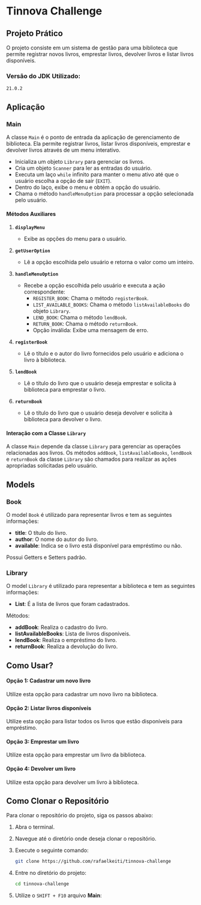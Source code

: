 # Tinnova Challenge

## Projeto Prático

O projeto consiste em um sistema de gestão para uma biblioteca que permite registrar novos livros, emprestar livros, devolver livros e listar livros disponíveis.

### Versão do JDK Utilizado:
`21.0.2`

## Aplicação

### Main
A classe `Main` é o ponto de entrada da aplicação de gerenciamento de biblioteca. Ela permite registrar livros, listar livros disponíveis, emprestar e devolver livros através de um menu interativo.

- Inicializa um objeto `Library` para gerenciar os livros.
- Cria um objeto `Scanner` para ler as entradas do usuário.
- Executa um laço `while` infinito para manter o menu ativo até que o usuário escolha a opção de sair (`EXIT`).
- Dentro do laço, exibe o menu e obtém a opção do usuário.
- Chama o método `handleMenuOption` para processar a opção selecionada pelo usuário.

#### Métodos Auxiliares

1. **`displayMenu`**
   - Exibe as opções do menu para o usuário.

2. **`getUserOption`**
   - Lê a opção escolhida pelo usuário e retorna o valor como um inteiro.

3. **`handleMenuOption`**
   - Recebe a opção escolhida pelo usuário e executa a ação correspondente:
      - `REGISTER_BOOK`: Chama o método `registerBook`.
      - `LIST_AVAILABLE_BOOKS`: Chama o método `listAvailableBooks` do objeto `Library`.
      - `LEND_BOOK`: Chama o método `lendBook`.
      - `RETURN_BOOK`: Chama o método `returnBook`.
      - Opção inválida: Exibe uma mensagem de erro.

4. **`registerBook`**
   - Lê o título e o autor do livro fornecidos pelo usuário e adiciona o livro à biblioteca.

5. **`lendBook`**
   - Lê o título do livro que o usuário deseja emprestar e solicita à biblioteca para emprestar o livro.

6. **`returnBook`**
   - Lê o título do livro que o usuário deseja devolver e solicita à biblioteca para devolver o livro.

#### Interação com a Classe `Library`
A classe `Main` depende da classe `Library` para gerenciar as operações relacionadas aos livros. Os métodos `addBook`, `listAvailableBooks`, `lendBook` e `returnBook` da classe `Library` são chamados para realizar as ações apropriadas solicitadas pelo usuário.


## Models

### Book
O model `Book` é utilizado para representar livros e tem as seguintes informações:

- **title**: O título do livro.
- **author**: O nome do autor do livro.
- **available**: Indica se o livro está disponível para empréstimo ou não.

Possui Getters e Setters padrão.

### Library
O model `Library` é utilizado para representar a biblioteca e tem as seguintes informações:

- **List<books>**: É a lista de livros que foram cadastrados.

Métodos:
- **addBook**: Realiza o cadastro do livro.
- **listAvailableBooks**: Lista de livros disponíveis.
- **lendBook**: Realiza o empréstimo do livro.
- **returnBook**: Realiza a devolução do livro.

## Como Usar?

#### Opção 1: Cadastrar um novo livro
Utilize esta opção para cadastrar um novo livro na biblioteca.

#### Opção 2: Listar livros disponíveis
Utilize esta opção para listar todos os livros que estão disponíveis para empréstimo.

#### Opção 3: Emprestar um livro
Utilize esta opção para emprestar um livro da biblioteca.

#### Opção 4: Devolver um livro
Utilize esta opção para devolver um livro à biblioteca.

## Como Clonar o Repositório

Para clonar o repositório do projeto, siga os passos abaixo:

1. Abra o terminal.
2. Navegue até o diretório onde deseja clonar o repositório.
3. Execute o seguinte comando:

   ```bash
   git clone https://github.com/rafaelkeiti/tinnova-challenge
   ```

4. Entre no diretório do projeto:

   ```bash
   cd tinnova-challenge
   ```

5. Utilize o `SHIFT + F10` arquivo **Main**: